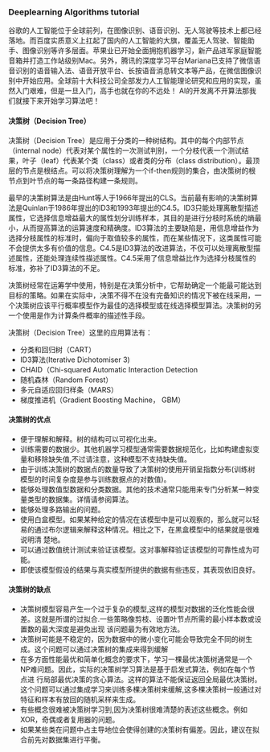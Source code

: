 ### Deeplearning Algorithms tutorial
谷歌的人工智能位于全球前列，在图像识别、语音识别、无人驾驶等技术上都已经落地。而百度实质意义上扛起了国内的人工智能的大旗，覆盖无人驾驶、智能助手、图像识别等许多层面。苹果业已开始全面拥抱机器学习，新产品进军家庭智能音箱并打造工作站级别Mac。另外，腾讯的深度学习平台Mariana已支持了微信语音识别的语音输入法、语音开放平台、长按语音消息转文本等产品，在微信图像识别中开始应用。全球前十大科技公司全部发力人工智能理论研究和应用的实现，虽然入门艰难，但是一旦入门，高手也就在你的不远处！
AI的开发离不开算法那我们就接下来开始学习算法吧！

#### 决策树（Decision Tree）

决策树（Decision Tree）是应用于分类的一种树结构。其中的每个内部节点（internal node）代表对某个属性的一次测试判别，一个分枝代表一个测试结果，叶子（leaf）代表某个类（class）或者类的分布（class distribution）。最顶层的节点是根结点。可以将决策树理解为一个if-then规则的集合，由决策树的根节点到叶节点的每一条路径构建一条规则。

最早的决策树算法是由Hunt等人于1966年提出的CLS。当前最有影响的决策树算法是Quinlan于1986年提出的ID3和1993年提出的C4.5。ID3只能处理离散型描述属性，它选择信息增益最大的属性划分训练样本，其目的是进行分枝时系统的熵最小，从而提高算法的运算速度和精确度。ID3算法的主要缺陷是，用信息增益作为选择分枝属性的标准时，偏向于取值较多的属性，而在某些情况下，这类属性可能不会提供太多有价值的信息。C4.5是ID3算法的改进算法，不仅可以处理离散型描述属性，还能处理连续性描述属性。C4.5采用了信息增益比作为选择分枝属性的标准，弥补了ID3算法的不足。

决策树经常在运筹学中使用，特别是在决策分析中，它帮助确定一个能最可能达到目标的策略。如果在实际中，决策不得不在没有完备知识的情况下被在线采用，一个决策树应该平行概率模型作为最佳的选择模型或在线选择模型算法。决策树的另一个使用是作为计算条件概率的描述性手段。

决策树（Decision Tree）这里的应用算法有：

* 分类和回归树（CART）
* ID3算法(Iterative Dichotomiser 3)
* CHAID（Chi-squared Automatic Interaction Detection
* 随机森林（Random Forest）
* 多元自适应回归样条（MARS）
* 梯度推进机（Gradient Boosting Machine， GBM）

#### 决策树的优点

* 便于理解和解释。树的结构可以可视化出来。
* 训练需要的数据少。其他机器学习模型通常需要数据规范化，比如构建虚拟变量和移除缺失值,不过请注意，这种模型不支持缺失值。
* 由于训练决策树的数据点的数量导致了决策树的使用开销呈指数分布(训练树模型的时间复杂度是参与训练数据点的对数值)。
* 能够处理数值型数据和分类数据。其他的技术通常只能用来专门分析某一种变量类型的数据集。详情请参阅算法。
* 能够处理多路输出的问题。
* 使用白盒模型。如果某种给定的情况在该模型中是可以观察的，那么就可以轻易的通过布尔逻辑来解释这种情况。相比之下，在黑盒模型中的结果就是很难说明清 楚地。
* 可以通过数值统计测试来验证该模型。这对事解释验证该模型的可靠性成为可能。
* 即使该模型假设的结果与真实模型所提供的数据有些违反，其表现依旧良好。

#### 决策树的缺点

* 决策树模型容易产生一个过于复杂的模型,这样的模型对数据的泛化性能会很差。这就是所谓的过拟合.一些策略像剪枝、设置叶节点所需的最小样本数或设置数的最大深度是避免出现 该问题最为有效地方法。
* 决策树可能是不稳定的，因为数据中的微小变化可能会导致完全不同的树生成。这个问题可以通过决策树的集成来得到缓解
* 在多方面性能最优和简单化概念的要求下，学习一棵最优决策树通常是一个NP难问题。因此，实际的决策树学习算法是基于启发式算法，例如在每个节点进 行局部最优决策的贪心算法。这样的算法不能保证返回全局最优决策树。这个问题可以通过集成学习来训练多棵决策树来缓解,这多棵决策树一般通过对特征和样本有放回的随机采样来生成。
* 有些概念很难被决策树学习到,因为决策树很难清楚的表述这些概念。例如XOR，奇偶或者复用器的问题。
* 如果某些类在问题中占主导地位会使得创建的决策树有偏差。因此，建议在拟合前先对数据集进行平衡。
